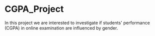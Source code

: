 # CGPA_Project
In this project we are interested to investigate if students' performance (CGPA) in online examination are influenced by gender.
